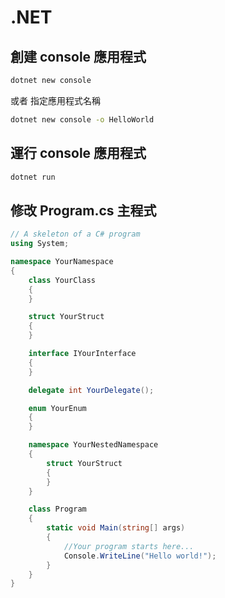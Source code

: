 # .NET 

## 創建 console 應用程式

``` bash
dotnet new console
```

或者 指定應用程式名稱
``` bash
dotnet new console -o HelloWorld
```

## 運行 console 應用程式

``` bash
dotnet run
```

## 修改 Program.cs 主程式

``` cs
// A skeleton of a C# program
using System;

namespace YourNamespace
{
    class YourClass
    {
    }

    struct YourStruct
    {
    }

    interface IYourInterface
    {
    }

    delegate int YourDelegate();

    enum YourEnum
    {
    }

    namespace YourNestedNamespace
    {
        struct YourStruct
        {
        }
    }

    class Program
    {
        static void Main(string[] args)
        {
            //Your program starts here...
            Console.WriteLine("Hello world!");
        }
    }
}
```